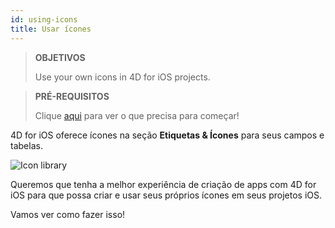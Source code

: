 ```yaml
---
id: using-icons
title: Usar ícones
---
```


> **OBJETIVOS**
> 
> Use your own icons in 4D for iOS projects.


> **PRÉ-REQUISITOS**
> 
> Clique [aqui](prerequisites.html) para ver o que precisa para começar!


4D for iOS oferece ícones na seção **Etiquetas  &  Ícones** para seus campos e tabelas.

![Icon library](assets/en/custom-icons/icon-library.png)

Queremos que tenha a melhor experiência de criação de apps com 4D for iOS para que possa criar e usar seus próprios ícones em seus projetos iOS.

Vamos ver como fazer isso!